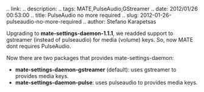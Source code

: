 .. link: 
.. description: 
.. tags: MATE,PulseAudio,GStreamer
.. date: 2012/01/26 00:53:00
.. title: PulseAudio no more required
.. slug: 2012-01-26-pulseaudio-no-more-required
.. author: Stefano Karapetsas

Upgrading to **mate-settings-daemon-1.1.1**, we readded support to gstreamer
(instead of pulseaudio) for media (volume) keys. So, now MATE dont requires
PulseAudio.

Now there are two packages that provides mate-settings-daemon:

  * **mate-settings-daemon-gstreamer** (default): uses gstreamer to provides media keys.
  * **mate-settings-daemon-pulse**: uses pulseaudio to provides media keys.
